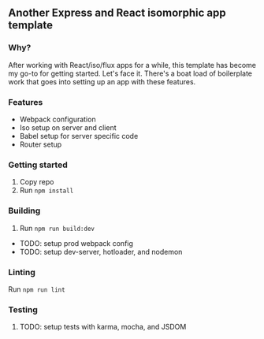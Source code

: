 ## Another Express and React isomorphic app template

### Why?
After working with React/iso/flux apps for a while, this template has become my go-to for getting started. Let's face it. There's a boat load of boilerplate work that goes into setting up an app with these features.

### Features
- Webpack configuration
- Iso setup on server and client
- Babel setup for server specific code
- Router setup

### Getting started
1. Copy repo
2. Run `npm install`

### Building
1. Run `npm run build:dev`
- TODO: setup prod webpack config
- TODO: setup dev-server, hotloader, and nodemon

### Linting
Run `npm run lint`

### Testing
1. TODO: setup tests with karma, mocha, and JSDOM
